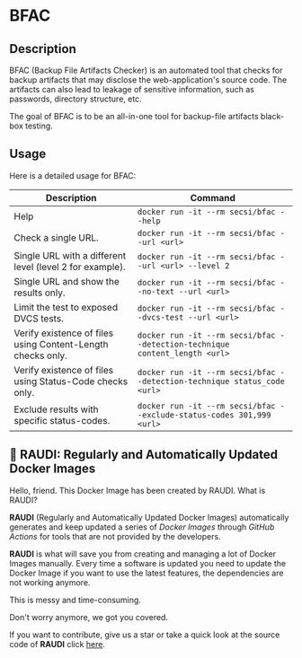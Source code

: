 # BFAC

## Description
BFAC (Backup File Artifacts Checker) is an automated tool that checks for backup artifacts that may disclose the web-application's source code. The artifacts can also lead to leakage of sensitive information, such as passwords, directory structure, etc.

The goal of BFAC is to be an all-in-one tool for backup-file artifacts black-box testing.

## Usage
Here is a detailed usage for BFAC:

| Description                                                | Command                                                                     |
|------------------------------------------------------------|-----------------------------------------------------------------------------|
| Help                                                       | `docker run -it --rm secsi/bfac --help`                                     |
| Check a single URL.                                        | `docker run -it --rm secsi/bfac --url <url>`                                |
| Single URL with a different level (level 2 for example).   | `docker run -it --rm secsi/bfac --url <url> --level 2`                      |
| Single URL and show the results only.                      | `docker run -it --rm secsi/bfac --no-text --url <url>`                      |
| Limit the test to exposed DVCS tests.                      | `docker run -it --rm secsi/bfac --dvcs-test --url <url>`                    |
| Verify existence of files using Content-Length checks only.| `docker run -it --rm secsi/bfac --detection-technique content_length <url>` |
| Verify existence of files using Status-Code checks only.   | `docker run -it --rm secsi/bfac --detection-technique status_code <url>`    |
| Exclude results with specific status-codes.                | `docker run -it --rm secsi/bfac --exclude-status-codes 301,999 <url>`       |

## 🐳 RAUDI: Regularly and Automatically Updated Docker Images

Hello, friend. This Docker Image has been created by RAUDI. What is RAUDI?

**RAUDI** (Regularly and Automatically Updated Docker Images) automatically generates and keep updated a series of *Docker Images* through *GitHub Actions* for tools that are not provided by the developers.

**RAUDI** is what will save you from creating and managing a lot of Docker Images manually. Every time a software is updated you need to update the Docker Image if you want to use the latest features, the dependencies are not working anymore. 

This is messy and time-consuming. 

Don't worry anymore, we got you covered.

If you want to contribute, give us a star or take a quick look at the source code of **RAUDI** click [here](https://github.com/cybersecsi/RAUDI).
